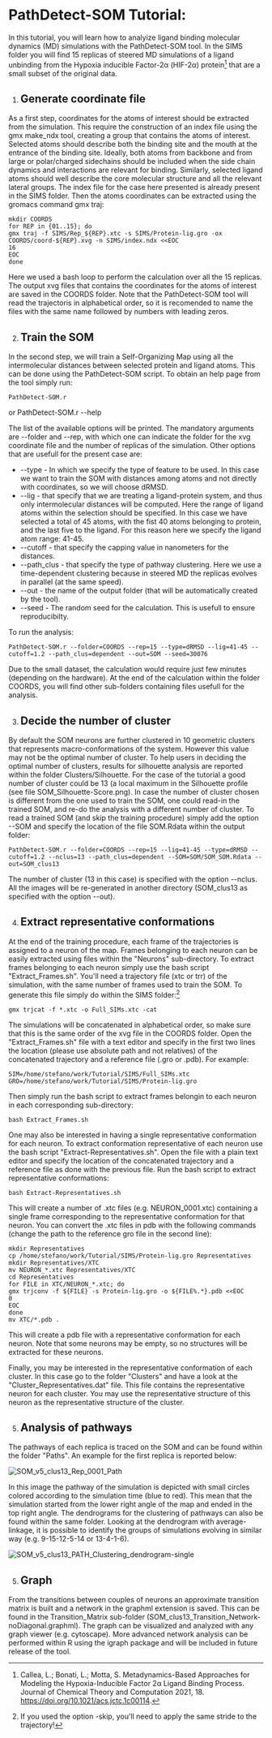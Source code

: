# PathDetect-SOM Tutorial: 

In this tutorial, you will learn how to analyize ligand binding molecular dynamics (MD) simulations with the PathDetect-SOM tool.
In the SIMS folder you will find 15 replicas of steered MD simulations of a ligand unbinding from the Hypoxia inducible Factor-2α (HIF-2α) protein[^1] that are a small subset of the original data. 

1. ## **Generate coordinate file**

As a first step, coordinates for the atoms of interest should be extracted from the simulation. This require the construction of an index file using the gmx make_ndx tool, creating a group that contains the atoms of interest. Selected atoms should describe both the binding site and the mouth at the entrance of the binding site. Ideally, both atoms from backbone and from large or polar/charged sidechains should be included when the side chain dynamics and interactions are relevant for binding. Similarly, selected ligand atoms should well describe the core molecular structure and all the relevant lateral groups. 
The index file for the case here presented is already present in the SIMS folder. Then the atoms coordinates can be extracted using the gromacs command gmx traj:

    mkdir COORDS
    for REP in {01..15}; do
    gmx traj -f SIMS/Rep_${REP}.xtc -s SIMS/Protein-lig.gro -ox COORDS/coord-${REP}.xvg -n SIMS/index.ndx <<EOC
    16
    EOC
    done

Here we used a bash loop to perform the calculation over all the 15 replicas. The output xvg files that contains the coordinates for the atoms of interest are saved in the COORDS folder. Note that the PathDetect-SOM tool will read the trajectoris in alphabetical order, so it is recomended to name the files with the same name followed by numbers with leading zeros.

2. ## **Train the SOM**

In the second step, we will train a Self-Organizing Map using all the intermolecular distances between selected protein and ligand atoms. This can be done using the PathDetect-SOM script. To obtain an help page from the tool simply run:

    PathDetect-SOM.r
or
    PathDetect-SOM.r --help
    
The list of the available options will be printed. The mandatory arguments are --folder and --rep, with which one can indicate the folder for the xvg coordinate file and the number of replicas of the simulation. Other options that are usefull for the present case are:
- --type       - In which we specify the type of feature to be used. In this case we want to train the SOM with distances among atoms and not directly with coordinates, so we will choose dRMSD.
- --lig        - that specify that we are treating a ligand-protein system, and thus only intermolecular distances will be computed. Here the range of ligand atoms within the selection should be specified. In this case we have selected a total of 45 atoms, with the fist 40 atoms belonging to protein, and the last five to the ligand. For this reason here we specify the ligand atom range: 41-45.
- --cutoff      - that specify the capping value in nanometers for the distances.
- --path_clus   - that specify the type of pathway clustering. Here we use a time-dependent clustering because in steered MD the replicas evolves in parallel (at the same speed).
- --out         - the name of the output folder (that will be automatically created by the tool).
- --seed        - The random seed for the calculation. This is usefull to ensure reproducibilty.

To run the analysis:

    PathDetect-SOM.r --folder=COORDS --rep=15 --type=dRMSD --lig=41-45 --cutoff=1.2 --path_clus=dependent --out=SOM --seed=30076

Due to the small dataset, the calculation would require just few minutes (depending on the hardware).
At the end of the calculation within the folder COORDS, you will find other sub-folders containing files usefull for the analysis. 

3. ## **Decide the number of cluster**

By default the SOM neurons are further clustered in 10 geometric clusters that represents macro-conformations of the system. However this value may not be the optimal number of cluster. To help users in deciding the optimal number of clusters, results for silhouette analysis are reported within the folder Clusters/Silhouette. For the case of the tutorial a good number of cluster could be 13 (a local maximum in the Silhouette profile (see file SOM_Silhouette-Score.png).
In case the number of cluster chosen is different from the one used to train the SOM, one could read-in the trained SOM, and re-do the analysis with a different number of cluster. To read a trained SOM (and skip the training procedure) simply add the option --SOM and specify the location of the file SOM.Rdata within the output folder:

    PathDetect-SOM.r --folder=COORDS --rep=15 --lig=41-45 --type=dRMSD --cutoff=1.2 --nclus=13 --path_clus=dependent --SOM=SOM/SOM_SOM.Rdata --out=SOM_clus13

The number of cluster (13 in this case) is specified with the option --nclus. All the images will be re-generated in another directory (SOM_clus13 as specified with the option --out).

4. ## **Extract representative conformations**

At the end of the training procedure, each frame of the trajectories is assigned to a neuron of the map. Frames belonging to each neuron can be easily extracted using files within the "Neurons" sub-directory. To extract frames belonging to each neuron simply use the bash script "Extract_Frames.sh". You'll need a trajectory file (xtc or trr) of the simulation, with the same number of frames used to train the SOM. To generate this file simply do within the SIMS folder:[^2] 

    gmx trjcat -f *.xtc -o Full_SIMs.xtc -cat

The simulations will be concatenated in alphabetical order, so make sure that this is the same order of the xvg file in the COORDS folder.
Open the "Extract_Frames.sh" file with a text editor and specify in the first two lines the location (please use absolute path and not relatives) of the concatenated trajectory and a reference file (.gro or .pdb). For example:

    SIM=/home/stefano/work/Tutorial/SIMS/Full_SIMs.xtc
    GRO=/home/stefano/work/Tutorial/SIMS/Protein-lig.gro

Then simply run the bash script to extract frames belongin to each neuron in each corresponding sub-directory:

    bash Extract_Frames.sh

One may also be interested in having a single representative conformation for each neuron. To extract conformation representative of each neuron use the bash script "Extract-Representatives.sh". Open the file with a plain text editor and specify the location of the concatenated trajectory and a reference file as done with the previous file. Run the bash script to extract representative conformations:

    bash Extract-Representatives.sh

This will create a number of .xtc files (e.g. NEURON_0001.xtc) containing a single frame corresponding to the representative conformation for that neuron. You can convert the .xtc files in pdb with the following commands (change the path to the reference gro file in the second line):

    mkdir Representatives
    cp /home/stefano/work/Tutorial/SIMS/Protein-lig.gro Representatives
    mkdir Representatives/XTC
    mv NEURON_*.xtc Representatives/XTC
    cd Representatives
    for FILE in XTC/NEURON_*.xtc; do
    gmx trjconv -f ${FILE} -s Protein-lig.gro -o ${FILE%.*}.pdb <<EOC
    0
    EOC
    done
    mv XTC/*.pdb .

This will create a pdb file with a representative conformation for each neuron. Note that some neurons may be empty, so no structures will be extracted for these neurons.

Finally, you may be interested in the representative conformation of each cluster. In this case go to the folder "Clusters" and have a look at the "Cluster_Representatives.dat" file. This file contains the representative neuron for each cluster. You may use the representative structure of this neuron as the representative structure of the cluster.

5. ## **Analysis of pathways**

The pathways of each replica is traced on the SOM and can be found within the folder "Paths". An example for the first replica is reported below:

![SOM_v5_clus13_Rep_0001_Path](https://user-images.githubusercontent.com/83405349/142215285-c2add146-f5e4-4441-b892-d1194d0c56a4.png)

In this image the pathway of the simulation is depicted with small circles colored according to the simulation time (blue to red). This mean that the simulation started from the lower right angle of the map and ended in the top right angle.
The dendrograms for the clustering of pathways can also be found within the same folder. Looking at the dendrogram with average-linkage, it is possible to identify the groups of simulations evolving in similar way (e.g. 9-15-12-5-14 or 13-4-1-6).

![SOM_v5_clus13_PATH_Clustering_dendrogram-single](https://user-images.githubusercontent.com/83405349/142216080-de88a000-6eec-44a3-addf-a883075b1433.png)

5. ## **Graph**

From the transitions between couples of neurons an approximate transition matrix is built and a network in the graphml extension is saved. This can be found in the Transition_Matrix sub-folder (SOM_clus13_Transition_Network-noDiagonal.graphml).
The graph can be visualized and analyzed with any graph viewer (e.g. cytoscape). More advanced network analysis can be performed within R using the igraph package and will be included in future release of the tool.


[^1]: Callea, L.; Bonati, L.; Motta, S. Metadynamics-Based Approaches for Modeling the Hypoxia-Inducible Factor 2α Ligand Binding Process. Journal of Chemical Theory and Computation 2021, 18. https://doi.org/10.1021/acs.jctc.1c00114.
[^2]: If you used the option -skip, you'll need to apply the same stride to the trajectory!
